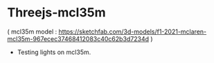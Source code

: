 # Threejs-mcl35m
( mcl35m model : https://sketchfab.com/3d-models/f1-2021-mclaren-mcl35m-967ecec37468412083c40c62b3d7234d )
* Testing lights on mcl35m.
